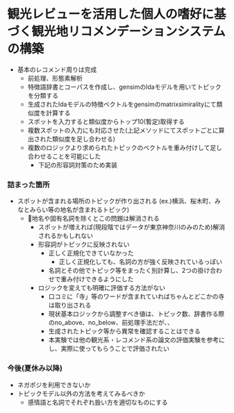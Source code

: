 # 観光レビューを活用した個人の嗜好に基づく観光地リコメンデーションシステムの構築

* 基本のレコメンド周りは完成
  - 前処理、形態素解析
  - 特徴語辞書とコーパスを作成し、gensimのldaモデルを用いてトピックを分類する
  - 生成されたldaモデルの特徴ベクトルをgensimのmatrixsimiralityにて類似度を計算する
  - スポットを入力すると類似度からトップ10(暫定)取得する
  - 複数スポットの入力にも対応させた(上記メソッドにてスポットごとに算出された類似度を足し合わせる)
  - 複数のロジックより求められたトピックのベクトルを重み付けして足し合わせることを可能にした
    - 下記の形容詞対策のため実装


### 詰まった箇所
  - スポットが含まれる場所のトピックが作り出される (ex.)横浜、桜木町、みなとみらい等の地名が含まれるトピック)
    - 地名や固有名詞を除くとこの問題は解消される
      - スポットが増えれば(現段階ではデータが東京神奈川のみのため)解消されるかもしれない
      - 形容詞がトピックに反映されない
        - 正しく正規化できていなかった
          - 正しく正規化しても、名詞の方が強く反映されているっぽい
        - 名詞とその他でトピック等をまったく別計算し、2つの掛け合わせで重み付けできるようにした
      - ロジックを変えても明確に評価する方法がない
        - 口コミに「寺」等のワードが含まれていればちゃんとどこかの寺は取り出される
        - 現状基本ロジックから調整すべき値は、トピック数、辞書作る際のno_above、no_below、前処理手法だが、、
        - 生成されたトピック等から異常を確認することはできる
        - 本実験では他の観光系・レコメンド系の論文の評価実験を参考にし、実際に使ってもらうことで評価されたい

### 今後(夏休み以降)
  - ネガポジを利用できないか
  - トピックモデル以外の方法を考えてみるべきか
    - 感情語と名詞でそれぞれ扱い方を適切なものにする　　　　　　　　　　　　　　　　　　　　　　　　　　　　　　　　　　　　　　　　　　　　　　　　　　　　　　　　　　　　　　　　　　　　　　　　　　　　　　　　　　　　　　　　　　　　　　　　　　　　　　　　　　　　　　　　　　　　　　　　　　　　　　　　　　　　　　　　　　　　　　　　　　　　　　　　　　　　　　　　　　　　　　　　　　　　　　　　　　　